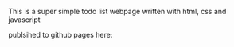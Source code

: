 This is a super simple todo list webpage written with html, css and javascript

publsihed to github pages here:

